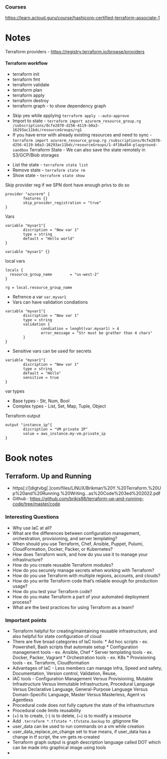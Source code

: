 ### Courses
https://learn.acloud.guru/course/hashicorp-certified-terraform-associate-1

# Notes
Terraform providers - https://registry.terraform.io/browse/providers

#### Terraform workflow
- terraform init
- terraform fmt
- terraform validate
- terraform plan
- terraform apply
- terraform destroy
- terraform graph - to show dependency graph
* Skip yes while applying `terraform apply --auto-approve`
* Import to state - ```terraform import azurerm_resource_group.rg /subscriptions/0cfe2870-d256-4119-b0a3-16293ac11bdc/resourceGroups/rg1```
* If you have error with already existing resources and need to sync - ```terraform import azurerm_resource_group.rg /subscriptions/0cfe2870-d256-4119-b0a3-16293ac11bdc/resourceGroups/1-4f10a454-playground-sandbox```
Terraform State - We can also save the state remotely in S3/GCP/Blob storages
- List the state -  ```terraform state list```
- Remove state - ```terraform state rm```
- Show state - ```terraform state show```

Skip provider reg if we SPN dont have enough privs to do so
```
provider "azurerm" {
        features {}
        skip_provider_registration = "true"
}
```
Vars
```
variable "myvar1"{
        discription = "New var 1"
        type = string
        default = "Hello world"
}
```
```
variable "myvar1" {}
```
local vars 
```
locals {
  resource_group_name        = "us-west-2"
}

rg = local.resource_group_name
```
* Refrence a var `var.myvar1`
* Vars can have validation condiations

```
variable "myvar1"{
        discription = "New var 1"
        type = string
        validation {
                condiation = lenght(var.myvar1) > 4
                error_message = "Str must be grather than 4 chars"
        }
}
```
* Sensitive vars can be used for secrets
```
variable "myvar1"{
        discription = "New var 1"
        type = string
        default = "Hello"
        sensitive = true
}
```

var types
- Base types - Str, Num, Bool
- Complex types - List, Set, Map, Tuple, Object

Terraform output
```
output "instance_ip"{
        discription = "VM private IP"
        value = aws_instance.my-vm.private_ip
}
```

# Book notes
## Terraform. Up and Running 
- https[://]digtvbg[.]com/files/LINUX/Brikman%20Y.%20Terraform.%20Up%20and%20Running.%20Writing...as%20Code%203ed%202022.pdf
- Github : https://github.com/brikis98/terraform-up-and-running-code/tree/master/code
### Interesting Questions
- Why use IaC at all?
- What are the differences between configuration management, orchestration, provisioning, and server templating?
- When should you use Terraform, Chef, Ansible, Puppet, Pulumi, CloudFormation, Docker, Packer, or Kubernetes?
- How does Terraform work, and how do you use it to manage your infrastructure?
- How do you create reusable Terraform modules?
- How do you securely manage secrets when working with Terraform?
- How do you use Terraform with multiple regions, accounts, and clouds?
- How do you write Terraform code that’s reliable enough for production usage?
- How do you test your Terraform code?
- How do you make Terraform a part of your automated deployment process?
- What are the best practices for using Terraform as a team?

### Important points
- Terraform helpful for creating/maintaining reusable infrastructure, and also helpful for state configuration of cloud
- There are five broad categories of IaC tools:
        * Ad hoc scripts - ex. Powershell, Bash scripts that automate setup
        * Configuration management tools - ex. Ansible, Chef
        * Server templating tools - ex. Docker, Packer, Vagrant
        * Orchestration tools - ex. K8s 
        * Provisioning tools - ex. Terraform, Cloudformation
- Advantages of IaC - Less members can manage infra, Speed and safety, Documentation, Version control, Validation, Reuse,
- IAC tools - Configuration Management Versus Provisioning, Mutable Infrastructure Versus Immutable Infrastructure, Procedural Language Versus Declarative Language, General-Purpose Language Versus Domain-Specific Language, Master Versus Masterless, Agent vs Agentless
- Procedural code does not fully capture the state of the infrastructure
- Procedural code limits reusability
- (+) is to create, (-) is to delete, (~) is to modify a resource
- Add ```.terraform *.tfstate *.tfstate.backup``` to .gitignore file
- user_data can be used to run commands on a vm while creation
- user_data_replace_on_change set to true means, if user_data has a change in tf script, the vm gets re-created
- Terraform graph output is graph description language called DOT which can be made into graphical image using tools
- 
